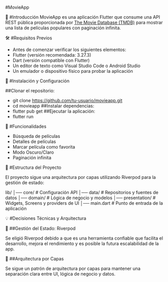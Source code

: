 #MovieApp



📌 #Introducción
MovieApp es una aplicación Flutter que consume una API REST pública proporcionada por [The Movie Database (TMDB)](https://developer.themoviedb.org/docs/getting-started) para mostrar una lista de películas populares con paginación infinita.

🛠 #Requisitos Previos

* Antes de comenzar verificar los siguientes elementos:
* Flutter (versión recomendada: 3.27.3)
* Dart (versión compatible con Flutter)
* Un editor de texto como Visual Studio Code o Android Studio
* Un emulador o dispositivo físico para probar la aplicación

🚀 #Instalación y Configuración

##Clonar el repositorio:
* git clone https://github.com/tu-usuario/movieapp.git
* cd movieapp
##Instalar dependencias:
* flutter pub get 
##Ejecutar la aplicación:
* flutter run


📌 #Funcionalidades

* Búsqueda de películas
* Detalles de películas
* Marcar película como favorita 
* Modo Oscuro/Claro
* Paginación infinita


📂 #Estructura del Proyecto

El proyecto sigue una arquitectura por capas utilizando Riverpod para la gestión de estado:

lib/
│── core/             # Configuración API
│── data/             # Repositorios y fuentes de datos
│── domain/           # Lógica de negocio y modelos
│── presentation/     # Widgets, Screens y providers de UI
│── main.dart         # Punto de entrada de la aplicación


💡 #Decisiones Técnicas y Arquitectura

📌 ##Gestión del Estado: Riverpod

Se eligió Riverpod debido a que es una herramienta confiable que facilita el desarrollo, mejora el rendimiento y es posible la futura escalabilidad de la app.

📌 ##Arquitectura por Capas

Se sigue un patrón de arquitectura por capas para mantener una separación clara entre UI, lógica de negocio y datos.



